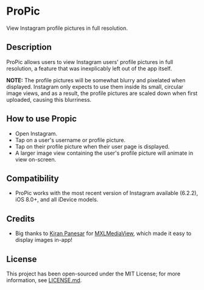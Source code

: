 ProPic
======

View Instagram profile pictures in full resolution.

## Description
ProPic allows users to view Instagram users' profile pictures in full resolution, a feature that was inexplicably left out of the app itself.
  
  **NOTE:** The profile pictures will be somewhat blurry and pixelated when displayed. Instagram only expects to use them inside its small, circular image views, and as a result, the profile pictures are scaled down when first uploaded, causing this blurriness.

## How to use Propic
  * Open Instagram.
  * Tap on a user's username or profile picture.
  * Tap on their profile picture when their user page is displayed.
  * A larger image view containing the user's profile picture will animate in view on-screen.
## Compatibility
  * ProPic works with the most recent version of Instagram available (6.2.2), iOS 8.0+, and all iDevice models.

## Credits
* Big thanks to [Kiran Panesar](https://github.com/KiranPanesar/) for [MXLMediaView](https://github.com/KiranPanesar/MXLMediaView), which made it easy to display images in-app!

## License

This project has been open-sourced under the MIT License; for more information, see [LICENSE.md](https://github.com/akeaswaran/ProPic/blob/master/LICENSE.md).
